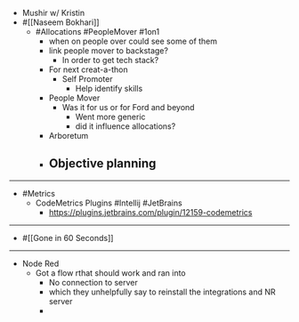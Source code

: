 - Mushir w/ Kristin
- #[[Naseem Bokhari]]
	- #Allocations #PeopleMover #1on1
		- when on people over could see some of them
		- link people mover to backstage?
			- In order to get tech stack?
		- For next creat-a-thon
			- Self Promoter
				- Help identify skills
		- People Mover
			- Was it for us or for Ford and beyond
				- Went more generic
				- did it influence allocations?
		- Arboretum
		- Objective planning
			-
- ---
- #Metrics
	- CodeMetrics Plugins #Intellij #JetBrains
		- https://plugins.jetbrains.com/plugin/12159-codemetrics
- ---
- #[[Gone in 60 Seconds]]
- ---
- Node Red
	- Got a flow rthat should work and ran into
		- No connection to server
		- which they unhelpfully say to reinstall the integrations and NR server
		-